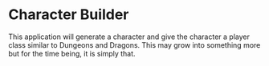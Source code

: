 # Character Builder

This application will generate a character and give the character a 
player class similar to Dungeons and Dragons.  This may grow into something more but 
for the time being, it is simply that.
